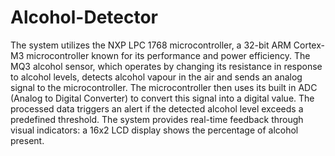 # Alcohol-Detector

The system utilizes the NXP LPC 1768 microcontroller, a 32-bit ARM Cortex-M3 microcontroller known for its performance and power efficiency. 
The MQ3 alcohol sensor, which operates by changing its resistance in response to alcohol levels, detects alcohol vapour in the air and sends an analog signal to the microcontroller.
The microcontroller then uses its built in ADC (Analog to Digital Converter) to convert this signal into a digital value. The processed data triggers an alert if the detected alcohol level exceeds a predefined threshold. 
The system provides real-time feedback through visual indicators: a 16x2 LCD display shows the percentage of alcohol present. 
